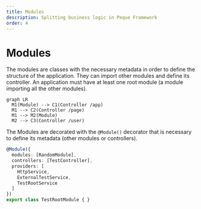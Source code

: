 ```yaml
---
title: Modules
description: Splitting business logic in Peque Framework
order: 4
---
```


# Modules

The modules are classes with the necessary metadata in order to define the structure of the application.
They can import other modules and define its controller.
An application must have at least one root module (a module importing all the other modules).

```mermaid
graph LR
  M1(Module) --> C1(Controller /app)
  M1 --> C2(Controller /page)
  M1 --> M2(Module)
  M2 --> C3(Controller /user)
```

The Modules are decorated with the `@Module()` decorator that is necessary to define its metadata (other modules or controllers).
```typescript
@Module({
  modules: [RandomModule],
  controllers: [TestController],
  providers: [
    HttpService,
    ExternalTestService,
    TestRootService
  ]
})
export class TestRootModule { }
```
